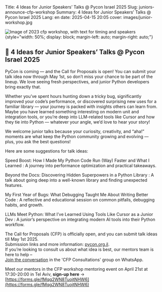 Title: 4 Ideas for Junior Speakers’ Talks @ Pycon Israel 2025
Slug: juniors-announce-cfp-workshop
Summary: 4 Ideas for Junior Speakers’ Talks @ Pycon Israel 2025
Lang: en
date: 2025-04-15 20:05
cover: images/junior-workshop.jpg

![Image of 2023 cfp workshop, with text for timing and speakers]({static}/images/junior-workshop.jpg){style="width: 50%; display: block; margin-left: auto; margin-right: auto;"}

## 🧠 4 Ideas for Junior Speakers’ Talks @ Pycon Israel 2025
PyCon is coming — and the Call for Proposals is open! You can submit your talk idea now through May 1st, so don’t miss your chance to be part of the lineup. We love seeing fresh perspectives, and junior Python developers bring exactly that.

Whether you’ve spent hours hunting down a tricky bug, significantly improved your code’s performance, or discovered surprising new uses for a familiar library — your journey is packed with insights others can learn from. Maybe you have learned something interesting on modern unit and integration tools, or you’re deep into LLM-related tools like Cursor and how they tie into Python — whatever your angle, we’d love to hear your story!

We welcome junior talks because your curiosity, creativity, and “aha!” moments are what keep the Python community growing and evolving — plus, you ask the best questions!

Here are some suggestions for talk ideas:

Speed Boost: How I Made My Python Code Run (Way) Faster and What I Learned
: A journey into performance optimization and practical takeaways.

Beyond the Docs: Discovering Hidden Superpowers in a Python Library
: A talk about going deep into a well-known library and finding unexpected features.

My First Year of Bugs: What Debugging Taught Me About Writing Better Code
: A reflective and educational session on common pitfalls, debugging habits, and growth.

LLMs Meet Python: What I’ve Learned Using Tools Like Cursor as a Junior Dev
: A junior’s perspective on integrating modern AI tools into their Python workflow.


The Call for Proposals (CFP) is officially open, and you can submit talk ideas till May 1st 2025.  
Submission links and more information: [pycon.org.il]({index}).  
If you’re looking to consult us about what idea is best, our mentors team is here to help –  
[Join the conversation](https://chat.whatsapp.com/LdYx5qRXYm7DWdJybGVyml) in the 'CFP Consultations' group on WhatsApp.

Meet our mentors in the CFP workshop mentoring event on April 21st at 17:30-20:00 in Tel Aviv, **sign-up here** → [https://forms.gle/fMqg2WN8TuojtNHW6](https://forms.gle/fMqg2WN8TuojtNHW6)
